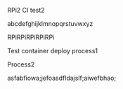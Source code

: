 RPi2 CI test2

abcdefghijklmnopqrstuvwxyz

RPiRPiRPiRPiRPi

Test container deploy process1

Process2

asfabfiowa;jefoasdfldajslf;aiwefbhao;
